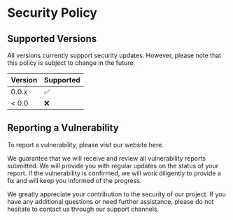 # Security Policy

## Supported Versions

All versions currently support security updates. However, please note that this policy is subject to change in the future.

| Version | Supported          |
| ------- | ------------------ |
| 0.0.x   | :white_check_mark: |
| < 0.0   | :x:                |

## Reporting a Vulnerability

To report a vulnerability, please visit our website here.

We guarantee that we will receive and review all vulnerability reports submitted. We will provide you with regular updates on the status of your report. If the vulnerability is confirmed, we will work diligently to provide a fix and will keep you informed of the progress.

We greatly appreciate your contribution to the security of our project. If you have any additional questions or need further assistance, please do not hesitate to contact us through our support channels.
